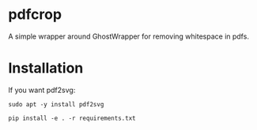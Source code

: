 # pdfcrop

A simple wrapper around GhostWrapper for removing whitespace in pdfs.

# Installation

If you want pdf2svg:
```
sudo apt -y install pdf2svg
```

```
pip install -e . -r requirements.txt
```
